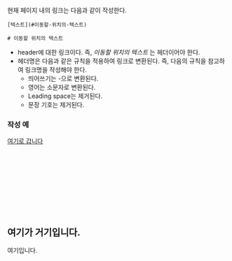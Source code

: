 현재 페이지 내의 링크는 다음과 같이 작성한다.

    [텍스트](#이동할-위치의-텍스트)
    
    # 이동할 위치의 텍스트
  * header에 대한 링크이다. 즉, _이동할 위치의 텍스트_ 는 헤더이어야 한다.
  * 헤더명은 다음과 같은 규칙을 적용하여 링크로 변환된다. 즉, 다음의 규칙을 참고하여 링크명을 작성해야 한다.
    - 띄어쓰기는 -으로 변환된다.
    - 영어는 소문자로 변환된다.
    - Leading space는 제거된다.
    - 문장 기호는 제거된다.

### 작성 예
[여기로 갑니다](#여기가-거기입니다)
<br><br><br><br><br><br><br><br><br><br>


## 여기가 거기입니다.
여기입니다.
